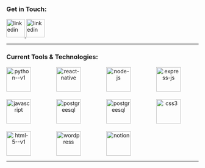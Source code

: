 
<h3>Get in Touch:</h3>
<a href="https://www.linkedin.com/in/arpan-p" target="_blank"> <img width="48" height="48" src="https://img.icons8.com/color/48/linkedin.png" alt="linkedin"/> </a>
<a href = "https://dev.to/apatel-ai" target="_blank"> <img width="48" height="48" src="https://res.cloudinary.com/practicaldev/image/fetch/s--AOunT8g5--/c_limit%2Cf_auto%2Cfl_progressive%2Cq_auto%2Cw_800/https://thepracticaldev.s3.amazonaws.com/i/78hs31fax49uwy6kbxyw.png" alt="linkedin"/> </a>

---

<h3>Current Tools & Technologies:</h3>

<div style="display: grid; grid-template-columns: repeat(4, 1fr); gap: 20px; text-align: center;">
  <img  height="64px" src="https://img.icons8.com/color/48/python--v1.png" alt="python--v1"/>
  
<img width="64" height="64" src="https://img.icons8.com/nolan/64/react-native.png" alt="react-native"/>

<img width="64" height="64px" src="https://img.icons8.com/nolan/64/node-js.png" alt="node-js"/>
  
  
  <img width="64" height="64" src="https://img.icons8.com/nolan/64/express-js.png" alt="express-js"/>  
  
<img width="64" height="64" src="https://img.icons8.com/arcade/64/javascript.png" alt="javascript"/>


<img height="64px" src="https://img.icons8.com/color/48/postgreesql.png" alt="postgreesql"/>

<img height="64px" src="https://global.discourse-cdn.com/standard17/uploads/threejs/optimized/2X/e/e4f86d2200d2d35c30f7b1494e96b9595ebc2751_2_496x500.png" alt="postgreesql"/>


<img width="64" height="64" src="https://img.icons8.com/dusk/64/css3.png" alt="css3"/>
<img width="64" height="64" src="https://img.icons8.com/color/64/html-5--v1.png" alt="html-5--v1"/>
<img width="64" height="64" src="https://img.icons8.com/fluency/64/wordpress.png" alt="wordpress"/>
<img width="64" height="64" src="https://img.icons8.com/plasticine/64/notion.png" alt="notion"/>
</div>

---

